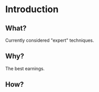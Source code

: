 # Introduction

## What?

Currently considered "expert" techniques.

## Why?

The best earnings.

## How?

